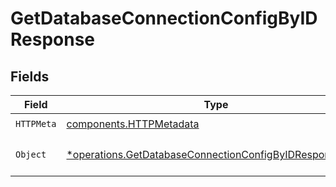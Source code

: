 # GetDatabaseConnectionConfigByIDResponse


## Fields

| Field                                                                                                                             | Type                                                                                                                              | Required                                                                                                                          | Description                                                                                                                       |
| --------------------------------------------------------------------------------------------------------------------------------- | --------------------------------------------------------------------------------------------------------------------------------- | --------------------------------------------------------------------------------------------------------------------------------- | --------------------------------------------------------------------------------------------------------------------------------- |
| `HTTPMeta`                                                                                                                        | [components.HTTPMetadata](../../models/components/httpmetadata.md)                                                                | :heavy_check_mark:                                                                                                                | N/A                                                                                                                               |
| `Object`                                                                                                                          | [*operations.GetDatabaseConnectionConfigByIDResponseBody](../../models/operations/getdatabaseconnectionconfigbyidresponsebody.md) | :heavy_minus_sign:                                                                                                                | a list of DatabaseConnectionConfig objects                                                                                        |